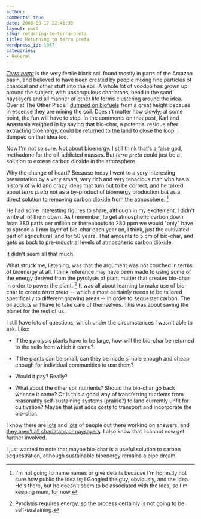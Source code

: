 ```yaml
---
author:
comments: true
date: 2008-06-17 22:41:33
layout: post
slug: returning-to-terra-preta
title: Returning to terra preta
wordpress_id: 1047
categories:
- General
---
```


[_Terra preta_](http://en.wikipedia.org/wiki/Terra_preta) is the very fertile black soil found mostly in parts of the Amazon basin, and believed to have been created by people mixing fine particles of charcoal and other stuff into the soil. A whole lot of voodoo has grown up around the subject, with unscrupulous charlatans, head in the sand naysayers and all manner of other life forms clustering around the idea. Over at The Other Place I [dumped on biofuels](http://agro.biodiver.se/2008/05/biofuel-dreams-will-all-go-up-in-smoke/) from a great height because in essence they are mining the soil. Doesn't matter how slowly; at some point, the fun will have to stop. In the comments on that post, Karl and Anastasia weighed in by saying that bio-char, a potential residue after extracting bioenergy, could be returned to the land to close the loop. I dumped on that idea too.

Now I'm not so sure. Not about bioenergy. I still think that's a false god, methadone for the oil-addicted masses. But _terra preta_ could just be a solution to excess carbon dioxide in the atmosphere.

Why the change of heart? Because today I went to a very interesting presentation by a very smart, very rich and very tenacious man who has a history of wild and crazy ideas that turn out to be correct, and he talked about _terra preta_ not as a by-product of bioenergy production but as a direct solution to removing carbon dioxide from the atmosphere. [^fn1]

He had some interesting figures to share, although in my excitement, I didn't write all of them down. As I remember, to get atmospheric carbon down from 380 parts per million or thereabouts to 280 ppm we would "only" have to spread a 1 mm layer of bio-char each year on, I think, just the cultivated part of agricultural land for 50 years. That amounts to 5 cm of bio-char, and gets us back to pre-industrial levels of atmospheric carbon dioxide.

It didn't seem all that much.

What struck me, listening, was that the argument was not couched in terms of bioenergy at all. I think reference may have been made to using some of the energy derived from the pyrolysis of plant matter that creates bio-char in order to power the plant. [^fn2] It was all about learning to make use of bio-char to create _terra preta_ -- which almost certainly needs to be tailored specifically to different growing areas -- in order to sequester carbon. The oil addicts will have to take care of themselves. This was about saving the planet for the rest of us.

I still have lots of questions, which under the circumstances I wasn't able to ask. Like:

  
  * If the pyrolysis plants have to be large, how will the bio-char be returned to the soils from which it came?

  
  * If the plants can be small, can they be made simple enough and cheap enough for individual communities to use them?

  
  * Would it pay? Really?

  
  * What about the other soil nutrients? Should the bio-char go back whence it came? Or is this a good way of transferring nutrients from reasonably self-sustaining systems (prairie?) to land currently unfit for cultivation? Maybe that just adds costs to transport and incorporate the bio-char.

I know there are [lots](http://www.garyjones.org/mt/archives/000731.html) and [lots](http://globalwarming-arclein.blogspot.com/2007/08/tom-miles-comments-on-biochar.html) of people out there working on answers, and [they aren't all charlatans or naysayers](http://terrapreta.bioenergylists.org/). I also know that I cannot now get further involved.

I just wanted to note that maybe bio-char is a useful solution to carbon sequestration, although sustainable bioenergy remains a pipe dream.

[^fn1]: I'm not going to name names or give details because I'm honestly not sure how public the idea is; I Googled the guy, obviously, and the idea. He's there, but he doesn't seem to be associated with the idea, so I'm keeping mum, for now. 

[^fn2]: Pyrolysis requires energy, so the process certainly is not going to be self-sustaining. 

